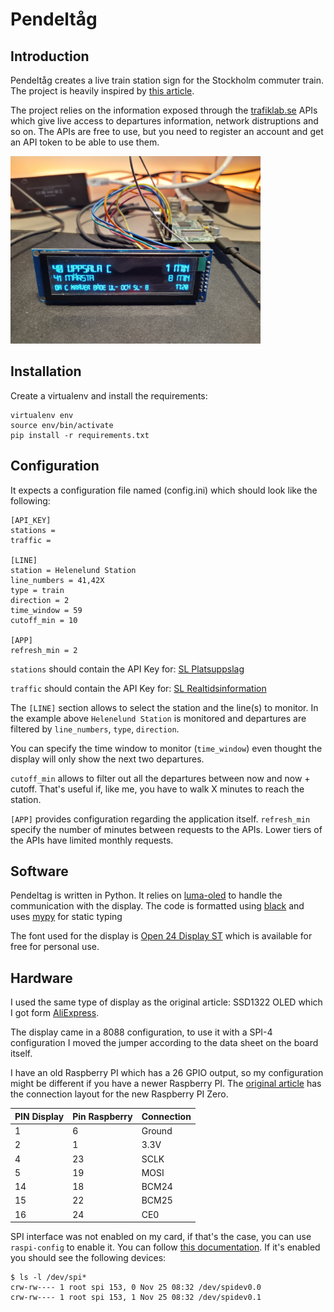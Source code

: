 Pendeltåg
=========

Introduction
------------

Pendeltåg creates a live train station sign for the Stockholm commuter train. 
The project is heavily inspired by [this article](https://www.balena.io/blog/build-a-raspberry-pi-powered-train-station-oled-sign-for-your-desk/). 

The project relies on the information exposed through the [trafiklab.se](https://www.trafiklab.se/api) APIs which give live access to departures information, network distruptions and so on.
The APIs are free to use, but you need to register an account and get an API token to be able to use them.

<img src="picture.jpg" alt="working_prototype" width="400"/>

Installation
------------

Create a virtualenv and install the requirements: 

```
virtualenv env
source env/bin/activate
pip install -r requirements.txt
```

Configuration
-------------

It expects a configuration file named (config.ini) which should look like the following:

```
[API_KEY]
stations = 
traffic = 

[LINE]
station = Helenelund Station
line_numbers = 41,42X
type = train 
direction = 2
time_window = 59
cutoff_min = 10

[APP]
refresh_min = 2
```

`stations` should contain the API Key for: [SL Platsuppslag](https://www.trafiklab.se/api/sl-platsuppslag)

`traffic` should contain the API Key for: [SL Realtidsinformation](https://www.trafiklab.se/api/sl-realtidsinformation-4) 

The `[LINE]` section allows to select the station and the line(s) to monitor. In the example above `Helenelund Station` is monitored and departures are filtered by `line_numbers`, `type`, `direction`. 

You can specify the time window to monitor (`time_window`) even thought the display will only show the next two departures. 

`cutoff_min` allows to filter out all the departures between now and now + cutoff. That's useful if, like me, you have to walk X minutes to reach the station.

`[APP]` provides configuration regarding the application itself. `refresh_min` specify the number of minutes between requests to the APIs. Lower tiers of the APIs have limited monthly requests.

Software
--------

Pendeltag is written in Python. It relies on [luma-oled](https://luma-oled.readthedocs.io/en/latest/) to handle the communication with the display. 
The code is formatted using [black](https://pypi.org/project/black/) and uses [mypy](https://pypi.org/project/mypy/) for static typing

The font used for the display is [Open 24 Display ST](https://www.dafont.com/open-24-display-st.font) which is available for free for personal use. 

Hardware
--------

I used the same type of display as the original article: SSD1322 OLED which I got form [AliExpress](https://www.aliexpress.com/item/32988174566.html).

The display came in a 8088 configuration, to use it with a SPI-4 configuration I moved the jumper according to the data sheet on the board itself. 

I have an old Raspberry PI which has a 26 GPIO output, so my configuration might be different if you have a newer Raspberry PI. The [original article](https://www.balena.io/blog/build-a-raspberry-pi-powered-train-station-oled-sign-for-your-desk/) has the connection layout for the new Raspberry PI Zero.

| PIN Display | Pin Raspberry | Connection |
|-------------|---------------| -----------|
| 1           | 6             | Ground     |
| 2           | 1             | 3.3V       |
| 4           | 23            | SCLK       |
| 5           | 19            | MOSI       |
| 14          | 18            | BCM24      |
| 15          | 22            | BCM25      |
| 16          | 24            | CE0        |


SPI interface was not enabled on my card, if that's the case, you can use `raspi-config` to enable it. You can follow [this documentation](https://luma-oled.readthedocs.io/en/latest/hardware.html#enabling-the-spi-interface). If it's enabled you should see the following devices:

```
$ ls -l /dev/spi*
crw-rw---- 1 root spi 153, 0 Nov 25 08:32 /dev/spidev0.0
crw-rw---- 1 root spi 153, 1 Nov 25 08:32 /dev/spidev0.1
```